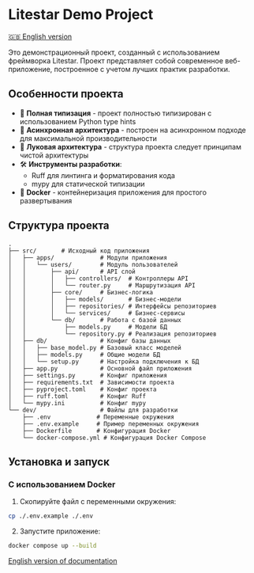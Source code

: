 # Litestar Demo Project

[🇬🇧 English version](README.md) 

Это демонстрационный проект, созданный с использованием фреймворка Litestar. Проект представляет собой современное веб-приложение, построенное с учетом лучших практик разработки.

## Особенности проекта

- 🚀 **Полная типизация** - проект полностью типизирован с использованием Python type hints
- 🔄 **Асинхронная архитектура** - построен на асинхронном подходе для максимальной производительности
- 🧅 **Луковая архитектура** - структура проекта следует принципам чистой архитектуры
- 🛠 **Инструменты разработки**:
  - Ruff для линтинга и форматирования кода
  - mypy для статической типизации
- 🐳 **Docker** - контейнеризация приложения для простого развертывания

## Структура проекта

```
.
├── src/       # Исходный код приложения
│   ├── apps/             # Модули приложения
│   │   └── users/        # Модуль пользователей
│   │       ├── api/      # API слой
│   │       │   ├── controllers/  # Контроллеры API
│   │       │   └── router.py     # Маршрутизация API
│   │       ├── core/     # Бизнес-логика
│   │       │   ├── models/       # Бизнес-модели
│   │       │   ├── repositories/ # Интерфейсы репозиториев
│   │       │   └── services/     # Бизнес-сервисы
│   │       └── db/       # Работа с базой данных
│   │           ├── models.py     # Модели БД
│   │           └── repository.py # Реализация репозиториев
│   ├── db/               # Конфиг базы данных
│   │   ├── base_model.py # Базовый класс моделей
│   │   ├── models.py     # Общие модели БД
│   │   └── setup.py      # Настройка подключения к БД
│   ├── app.py            # Основной файл приложения
│   ├── settings.py       # Конфиг приложения
│   ├── requirements.txt  # Зависимости проекта
│   ├── pyproject.toml    # Конфиг проекта
│   ├── ruff.toml         # Конфиг Ruff
│   └── mypy.ini          # Конфиг mypy
└── dev/                  # Файлы для разработки
    ├── .env             # Переменные окружения
    ├── .env.example     # Пример переменных окружения
    ├── Dockerfile       # Конфигурация Docker
    └── docker-compose.yml # Конфигурация Docker Compose
```

## Установка и запуск

### С использованием Docker

1. Скопируйте файл с переменными окружения:
```bash
cp ./.env.example ./.env
```

2. Запустите приложение:
```bash
docker compose up --build
```

[English version of documentation](README.md) 